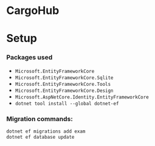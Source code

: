 # CargoHub

# Setup

### **Packages used**

- `Microsoft.EntityFrameworkCore`
- `Microsoft.EntityFrameworkCore.Sqlite`
- `Microsoft.EntityFrameworkCore.Tools`
- `Microsoft.EntityFrameworkCore.Design`
- `Microsoft.AspNetCore.Identity.EntityFrameworkCore`
- `dotnet tool install --global dotnet-ef`

### **Migration commands**:
```bash
dotnet ef migrations add exam
dotnet ef database update
```
